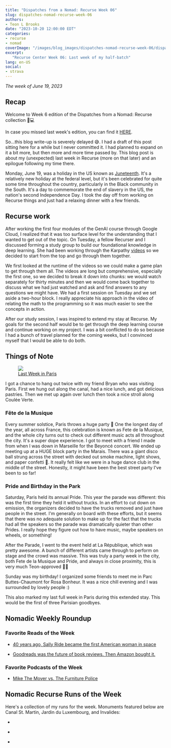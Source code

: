 ```yaml
---
title: "Dispatches from a Nomad: Recurse Week 06"
slug: dispatches-nomad-recurse-week-06
authors:
- Teon L Brooks
date: "2023-10-20 12:00:00 EDT"
categories:
- recurse
- nomad
coverImage: "/images/blog_images/dispatches-nomad-recurse-week-06/dispatches-nomad-recurse-week-06.jpg"
excerpt:
   "Recurse Center Week 06: Last week of my half-batch"
lang: en-US
social:
- strava
---
```

<script> import Callout from '$lib/components/Callout.svelte'; </script>

*The week of June 19, 2023*

## Recap

Welcome to Week 6 edition of the Dispatches from a Nomad: Recurse collection 🎒💻

In case you missed last week's edition, you can find it [HERE](./dispatches-nomad-recurse-week-05).


<Callout>
   So...this blog write-up is severely delayed 😅. I had a draft of this post sitting here for a while but I never committed it. I had planned to expand on it a bit more, but then more and more time passed by. This blog post is about my (unexpected) last week in Recurse (more on that later) and an epilogue following my time there.
</Callout>

Monday, June 19, was a holiday in the US known as [Juneteenth](https://nmaahc.si.edu/explore/stories/historical-legacy-juneteenth). It's a relatively new holiday at the federal level, but it's been celebrated for quite some time throughout the country, particularly in the Black community in the South. It's a day to commemorate the end of slavery in the US, the nation's second Independence Day. I took the day off from working on Recurse things and just had a relaxing dinner with a few friends.

## Recurse work

After working the first four modules of the GenAI course through Google Cloud, I realized that it was too surface level for the understanding that I wanted to get out of the topic. On Tuesday, a fellow Recurser and I discussed forming a study group to build our foundational knowledge in deep learning. She had been working through the Karpathy [videos](https://youtube.com/playlist?list=PLAqhIrjkxbuWI23v9cThsA9GvCAUhRvKZ&si=UWnUJcC9NjBZBKKA) so we decided to start from the top and go through them together.

We first looked at the runtime of the videos so we could make a game plan to get through them all. The videos are long but comprehensive, especially the first one, so we decided to break it down into chunks: we would watch separately for thirty minutes and then we would come back together to discuss what we had just watched and ask and find answers to any questions we might have. We had a first session on Tuesday and we set aside a two-hour block. I really appreciate his approach in the video of relating the math to the programming so it was much easier to see the concepts in action.

After our study session, I was inspired to extend my stay at Recurse. My goals for the second half would be to get through the deep learning course and continue working on my project. I was a bit conflicted to do so because I had a bunch of travel planned for the coming weeks, but I convinced myself that I would be able to do both.

## Things of Note

<a href="https://photos.app.goo.gl/itX8WBWvwMZHdbFx7">
   <figure>
       <img src="https://lh3.googleusercontent.com/pw/ADCreHeYJcCEPL08nS50ZL1unxiV02syqtHw3YqYu9xEXlbH287_unyzOUo4D6wOrub628SAcgaQyCRyfOHS21CBSwaOk0gEf9ztxv0J1U28ZSfOTpyFxsFqvIQHnSrNZ25O_zPb7HWDJ6f6O9jiRroLu6lBGg=w1264-h1680-s-no?authuser=0" />
       <figcaption>Last Week in Paris</figcaption>
   </figure>
</a>

I got a chance to hang out twice with my friend Bryan who was visiting Paris. First we hung out along the canal, had a nice lunch, and got delicious pastries. Then we met up again over lunch then took a nice stroll along Coulée Verte.

### Fête de la Musique

Every summer solstice, Paris throws a huge party 🥳 One the longest day of the year, all across France, this celebration is known as Fete de la Musique, and the whole city turns out to check out different music acts all throughout the city. It's a super dope experience. I got to meet with a friend I made from when I was down in Marseille for the Beyoncé concert. We ended up meeting up at a HUGE block party in the Marais. There was a giant disco ball strung across the street with decked out smoke machine, light shows, and paper confetti 🎊. It really felt like we were in a huge dance club in the middle of the street. Honestly, it might have been the best street party I've been to so far!

### Pride and Birthday in the Park

Saturday, Paris held its annual Pride. This year the parade was different: this was the first time they held it without trucks. In an effort to cut down on emission, the organizers decided to have the trucks removed and just have people in the street. I'm generally on board with these efforts, but it seems that there was no adequate solution to make up for the fact that the trucks had all the speakers so the parade was dramatically quieter than other Prides. I really hope they figure out how to have music, maybe speakers on wheels, or something!

After the Parade, I went to the event held at La République, which was pretty awesome. A bunch of different artists came through to perform on stage and the crowd was massive. This was truly a party week in the city, both Fete de la Musique and Pride, and always in close proximity, this is very much Teon-approved ✌🏾

Sunday was my birthday! I organized some friends to meet me in Parc Buttes-Chaumont for Rosa Bonheur. It was a nice chill evening and I was surrounded by lovely people :)

This also marked my last full week in Paris during this extended stay. This would be the first of three Parisian goodbyes.

## Nomadic Weekly Roundup

### Favorite Reads of the Week

- [40 years ago, Sally Ride became the first American woman in space](https://www.npr.org/2023/06/16/1182114390/sally-ride-first-american-woman-space)

- [Goodreads was the future of book reviews. Then Amazon bought it.](https://www.washingtonpost.com/technology/2023/07/01/amazon-goodreads-elizabeth-gilbert/)

### Favorite Podcasts of the Week

- [Mike The Mover vs. The Furniture Police](https://one.npr.org/?sharedMediaId=1182214943:1184106486)

## Nomadic Recurse Runs of the Week

Here's a collection of my runs for the week. Monuments featured below are Canal St. Martin, Jardin du Luxembourg, and Invalides:

<!-- 16: Canal St. Martin -->
- <div class="strava-embed-placeholder" data-embed-type="activity" data-embed-id="9302626484"></div>

<!-- 17: Jardin du Luxembourg -->
- <div class="strava-embed-placeholder" data-embed-type="activity" data-embed-id="9315687037"></div>

<!-- 18: Invalides -->
- <div class="strava-embed-placeholder" data-embed-type="activity" data-embed-id="9325065916"></div>
